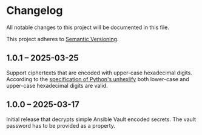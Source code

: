 # Changelog

All notable changes to this project will be documented in this file.

This project adheres to
[Semantic Versioning](https://semver.org/spec/v2.0.0.html).


## 1.0.1 – 2025-03-25

Support ciphertexts that are encoded with upper-case hexadecimal digits.
According to the
[specification of Python's unhexlify](https://docs.python.org/3/library/binascii.html#binascii.unhexlify)
both lower-case and upper-case hexadecimal digits are valid.

## 1.0.0 – 2025-03-17

Initial release that decrypts simple Ansible Vault encoded secrets. The vault
password has to be provided as a property.
